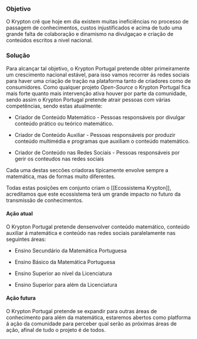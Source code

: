 ### Objetivo
O Krypton crê que hoje em dia existem muitas ineficiências no processo de passagem de conhecimentos, custos injustificados e acima de tudo uma grande falta de colaboração e dinamismo na divulgaçao e criação de conteúdos escritos a nivel nacional.

### Solução
Para alcançar tal objetivo, o Krypton Portugal pretende obter primeiramente um crescimento nacional estável, para isso vamos recorrer ás redes sociais para haver uma criação de tração na plataforma tanto de criadores como de consumidores.
Como qualquer projeto *Open-Source* o Krypton Portugal fica mais forte quanto mais intervenção ativa houver por parte da comunidade, sendo assim o Krypton Portugal pretende atrair pessoas com várias competências, sendo estas atualmente:

- Criador de Conteúdo Matemático - Pessoas responsáveis por divulgar conteúdo prático ou teórico matemático.

- Criador de Conteúdo Auxiliar - Pessoas responsáveis por produzir conteúdo multimédia e programas que auxiliam o conteúdo matemático.

- Criador de Conteúdo nas Redes Sociais - Pessoas responsáveis por gerir os conteudos nas redes sociais

Cada uma destas seccões criadoras tipicamente envolve sempre a matemática, mas de formas muito diferentes.

Todas estas posições em conjunto criam o [[Ecossistema Krypton]], acreditamos que este ecossistema terá um grande impacto no futuro da transmissão de conhecimentos.


#### Ação atual 

O Krypton Portugal pretende densenvolver conteúdo matemático, conteúdo auxiliar á matemática e conteúdo nas redes sociais paralelamente nas seguintes áreas:

- Ensino Secundário da Matemática Portuguesa

- Ensino Básico da Matemática Portuguesa

- Ensino Superior ao nível da Licenciatura

- Ensino Superior para além da Licenciatura


#### Ação futura

O Krypton Portugal pretende se expandir para outras áreas de conhecimento para além da matemática, estaremos abertos como platforma á ação da comunidade para perceber qual serão as próximas áreas de ação, afinal de tudo o projeto é de todos.
